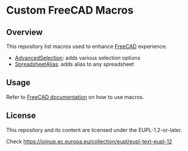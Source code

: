 # Custom FreeCAD Macros

## Overview
This repository list macros used to enhance [FreeCAD](https://www.freecad.org) experience:
- [AdvancedSelection](https://github.com/clsergent/FreeCADMacros/blob/master/AdvancedSelection.FCMacro): adds various selection options
- [SpreadsheetAlias](https://github.com/clsergent/FreeCADMacros/blob/master/SpreadsheetAlias.FCMacro): adds alias to any spreadsheet

## Usage
Refer to [FreeCAD documentation](https://wiki.freecadweb.org/Macros) on how to use macros.

## License
This repository and its content are licensed under the EUPL-1.2-or-later.

Check https://joinup.ec.europa.eu/collection/eupl/eupl-text-eupl-12